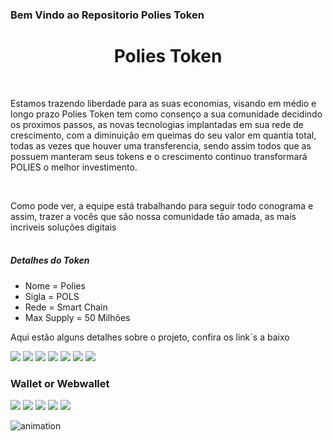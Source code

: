 <h3>Bem Vindo ao Repositorio Polies Token </h3>
<center><h1>Polies Token </h1></center>
<br>
<p>Estamos trazendo liberdade para as suas economias, visando em médio e longo prazo Polies Token tem como consenço a sua comunidade decidindo os proximos passos,
as novas tecnologias implantadas em sua rede de crescimento, com a diminuição em queimas do seu valor em quantia total, todas as vezes que houver uma transferencia, sendo assim todos que as possuem manteram seus tokens e o crescimento continuo transformará POLIES o melhor investimento.</p>
  <br>
<p>Como pode ver, a equipe está trabalhando para seguir todo conograma e assim, trazer a vocês que são nossa comunidade tão amada, as mais incriveis soluções digitais</>
  <br>
  <br>
<h5>Detalhes do Token</h5>

* Nome = Polies <br>
* Sigla = POLS <br>
* Rede = Smart Chain <br>
* Max Supply = 50 Milhões



<p>Aqui estão alguns detalhes sobre o projeto, confira os link´s a baixo</p>

<!-- Link das Redes Sociais -->
<a href="https://www.youtube.com/channel/UC_-uuuZbY0AAt9CViNzvc-Q" target="_blank"><img src="https://img.icons8.com/nolan/64/youtube-music.png"/></a>
<a href="https://www.facebook" target="_blank"><img src="https://img.icons8.com/nolan/64/facebook-circled.png"/></a>
<a href="https://www.twitter" target="_blank"><img src="https://img.icons8.com/nolan/64/twitter-circled.png"/></a>
<a href="https://www.instagram" target="_blank"><img src="https://img.icons8.com/nolan/64/instagram-new.png"/></a>
<a href="https://www.gmail" target="_blank"><img src="https://img.icons8.com/nolan/64/filled-message.png"/></a>
<a href="https://www.discord" target="_blank"><img src="https://img.icons8.com/nolan/64/discord.png"/></a>
<a href="https://www.telegram" target="_blank"><img src="https://img.icons8.com/nolan/64/bbm-messenger.png"/></a>

<h3>Wallet or Webwallet</h3>
<a href="https://www.android" target="_blank"><img src="https://img.icons8.com/nolan/64/android-os.png"/></a>
<a href="https://www.iphone" target="_blank"><img src="https://img.icons8.com/nolan/64/mac-os.png"/></a>
<a href="https://www.chrome" target="_blank"><img src="https://img.icons8.com/nolan/64/chrome.png"/></a>
<a href="https://www.brave" target="_blank"><img src="https://img.icons8.com/nolan/64/brave-web-browser.png"/></a>
<a href="https://www.safari" target="_blank"><img src="https://img.icons8.com/nolan/64/safari.png"/></a>

![animation](https://i.pinimg.com/originals/89/67/92/8967925b9d9141e88ced0a9020bdbc5e.gif)
